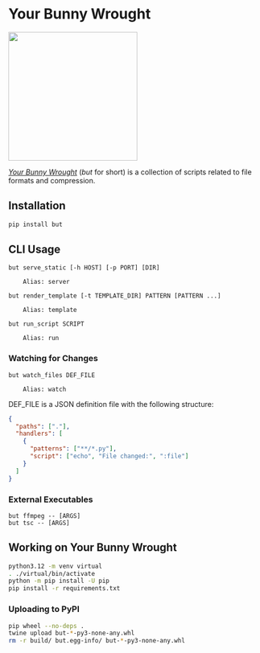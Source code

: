 # Your Bunny Wrought

<img src="./fluff/bunny.png" height="256" width="256">

[_Your Bunny Wrought_][git] (_but_ for short) is a collection of scripts
related to file formats and compression.

[git]: https://github.com/mvasilkov/your-bunny-wrought

## Installation

```bash
pip install but
```

## CLI Usage

```
but serve_static [-h HOST] [-p PORT] [DIR]

    Alias: server

but render_template [-t TEMPLATE_DIR] PATTERN [PATTERN ...]

    Alias: template

but run_script SCRIPT

    Alias: run
```

### Watching for Changes

```
but watch_files DEF_FILE

    Alias: watch
```

DEF_FILE is a JSON definition file with the following structure:

```json
{
  "paths": ["."],
  "handlers": [
    {
      "patterns": ["**/*.py"],
      "script": ["echo", "File changed:", ":file"]
    }
  ]
}
```

### External Executables

```
but ffmpeg -- [ARGS]
but tsc -- [ARGS]
```

## Working on Your Bunny Wrought

```bash
python3.12 -m venv virtual
. ./virtual/bin/activate
python -m pip install -U pip
pip install -r requirements.txt
```

### Uploading to PyPI

```bash
pip wheel --no-deps .
twine upload but-*-py3-none-any.whl
rm -r build/ but.egg-info/ but-*-py3-none-any.whl
```
